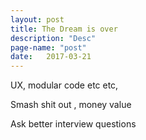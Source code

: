 ```yaml
---
layout: post
title: The Dream is over
description: "Desc"
page-name: "post"
date:   2017-03-21
---
```


UX, modular code etc etc,

Smash shit out , money value

Ask better interview questions
